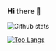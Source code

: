 ### Hi there 👋

<!--
**Harshit101/Harshit101** is a ✨ _special_ ✨ repository because its `README.md` (this file) appears on your GitHub profile.

Here are some ideas to get you started:

- 🔭 I’m currently working on ...
- 🌱 I’m currently learning ...
- 👯 I’m looking to collaborate on ...
- 🤔 I’m looking for help with ...
- 💬 Ask me about ...
- 📫 How to reach me: ...
- 😄 Pronouns: ...
- ⚡ Fun fact: ...
-->
![Github stats](https://github-readme-stats.vercel.app/api?username=Harshit101)

[![Top Langs](https://github-readme-stats.vercel.app/api/top-langs/?username=Harshit101&layout=compact)](https://github.com/anuraghazra/github-readme-stats)
